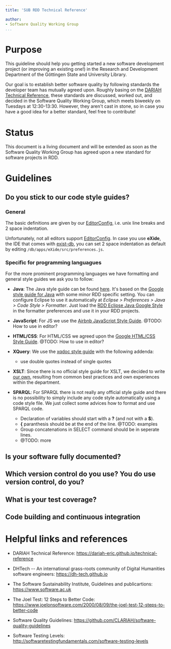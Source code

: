 ```yaml
---
title: 'SUB RDD Technical Reference'

author:
- Software Quality Working Group
...
```




# Purpose

This guideline should help you getting started a new software development project (or improving an existing one!) in the Research and Development Department of the Göttingen State and University Library.

Our goal is to establish better software quality by following standards the developer team has mutually agreed upon. Roughly basing on the [DARIAH Technical Reference](https://dariah-eric.github.io/technical-reference/), these standards are discussed, worked out, and decided in the Software Quality Working Group, which meets biweekly on Tuesdays at 12:30-13:30. However, they aren't cast in stone, so in case you have a good idea for a better standard, feel free to contribute!


# Status

This document is a living document and will be extended as soon as the Software Quality Working Group has agreed upon a new standard for software projects in RDD.



# Guidelines

## Do you stick to our code style guides?

### General

The basic definitions are given by our [EditorConfig](http://editorconfig.org/),
i.e. unix line breaks and 2 space indentation.

Unfortunately, not all editors support [EditorConfig](http://editorconfig.org/).
In case you use **eXide**, the IDE that comes with [exist-db](http://exist-db.org/),
you can set 2 space indentation as default by editing `/db/apps/eXide/src/preferences.js`.



### Specific for programming languagues

For the more prominent programming languages we have formatting and general style guides we ask you to follow:

-   **Java**: The Java style guide can be found [here](./styles/rdd-eclipse-java-google-style.xml). It's based on the [Google style guide for Java](https://github.com/google/styleguide) with some minor RDD specific setting. You can configure Eclipse to use it automatically at *Eclipse &gt; Preferences &gt; Java &gt; Code Style &gt; Formatter*. Just load the [RDD Eclipse Java Google Style](https://raw.githubusercontent.com/subugoe/rdd-technical-reference/master/styles/rdd-eclipse-java-google-style.xml) in the formatter preferences and use it in your RDD projects.

-   **JavaScript**: For JS we use the [Airbnb JavaScript Style Guide](https://github.com/airbnb/javascript). @TODO: How to use in editor?

-   **HTML/CSS**: For HTML/CSS we agreed upon the [Google HTML/CSS Style Guide](https://google.github.io/styleguide/htmlcssguide.html). @TODO: How to use in editor?

- 	**XQuery**: We use the [xqdoc style guide](http://xqdoc.org/xquery-style.pdf) with the following addenda:

    - use double quotes instead of single quotes

-   **XSLT**: Since there is no official style guide for XSLT, we decided to write
[our own](https://github.com/subugoe/rdd-technical-reference/tree/master/style-guides/FE-XSLT.pdf), resulting from common best practices and own experiences within
the department.

-   **SPARQL**: For SPARQL there is not really any official style guide and there is no possibility to simply include any code style automatically using a code style file. We just collect some advices how to format and use SPARQL code.

    - Declaration of variables should start with a **?** (and not with a **$**).
    - **{** paranthesis should be at the end of the line. @TODO: examples
    - Group concatenations in SELECT command should be in seperate lines.
    - @TODO: more


## Is your software fully documented?


## Which version control do you use? You do use version control, do you?


## What is your test coverage?


## Code building and continuous integration


# Helpful links and references


- DARIAH Technical Reference: <https://dariah-eric.github.io/technical-reference>

- DHTech -- An international grass-roots community of Digital Humanities software engineers: <https://dh-tech.github.io>

- The Software Sustainability Institute, Guidelines and publicartions: <https://www.software.ac.uk>

- The Joel Test: 12 Steps to Better Code: <https://www.joelonsoftware.com/2000/08/09/the-joel-test-12-steps-to-better-code>

- Software Quality Guidelines: <https://github.com/CLARIAH/software-quality-guidelines>

- Software Testing Levels: <http://softwaretestingfundamentals.com/software-testing-levels>
